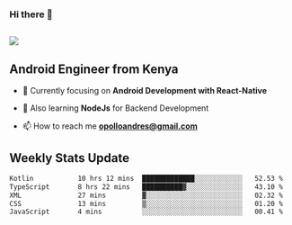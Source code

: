 ### Hi there 👋
<h2 align="left"><img src="https://readme-typing-svg.herokuapp.com?color=000000&lines=I'm+Andrew+Opollo😊;Welcome+to+my+Github😜"> </h2>

## Android Engineer from Kenya


- 🌱 Currently focusing on **Android Development with React-Native**

- 🔭 Also learning **NodeJs** for Backend Development

- 📫 How to reach me **opolloandres@gmail.com**


## Weekly Stats Update
<!--START_SECTION:waka-->

```txt
Kotlin           10 hrs 12 mins  █████████████░░░░░░░░░░░░   52.53 %
TypeScript       8 hrs 22 mins   ██████████▓░░░░░░░░░░░░░░   43.10 %
XML              27 mins         ▓░░░░░░░░░░░░░░░░░░░░░░░░   02.32 %
CSS              13 mins         ▒░░░░░░░░░░░░░░░░░░░░░░░░   01.20 %
JavaScript       4 mins          ░░░░░░░░░░░░░░░░░░░░░░░░░   00.41 %
```

<!--END_SECTION:waka-->



